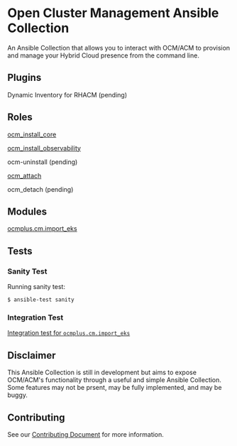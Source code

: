 # Open Cluster Management Ansible Collection

An Ansible Collection that allows you to interact with OCM/ACM to provision and manage your Hybrid Cloud presence from the command line.

## Plugins

Dynamic Inventory for RHACM (pending)

## Roles

[ocm_install_core](roles/ocm_install_core/README.md)

[ocm_install_observability](roles/ocm_install_observability/README.md)

ocm-uninstall (pending)

[ocm_attach](roles/ocm_attach/README.md)

ocm_detach (pending)

## Modules

[ocmplus.cm.import_eks](plugins/modules/import_eks.py)

## Tests

### Sanity Test

Running sanity test:

    $ ansible-test sanity

### Integration Test

[Integration test for `ocmplus.cm.import_eks`](tests/integration/targets/import_eks/README.md)

## Disclaimer

This Ansible Collection is still in development but aims to expose OCM/ACM's functionality through a useful and simple Ansible Collection.  Some features may not be prsent, may be fully implemented, and may be buggy.  

## Contributing

See our [Contributing Document](CONTRIBUTING.md) for more information.  